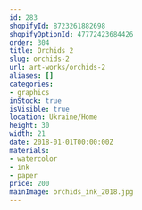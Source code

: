 ```yaml
---
id: 283
shopifyId: 8723261882698
shopifyOptionId: 47772423684426
order: 304
title: Orchids 2
slug: orchids-2
url: art-works/orchids-2
aliases: []
categories:
- graphics
inStock: true
isVisible: true
location: Ukraine/Home
height: 30
width: 21
date: 2018-01-01T00:00:00Z
materials:
- watercolor
- ink
- paper
price: 200
mainImage: orchids_ink_2018.jpg
---
```

